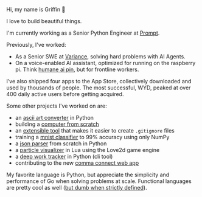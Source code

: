 Hi, my name is Griffin 👋

I love to build beautiful things.

I'm currently working as a Senior Python Engineer at [Prompt](https://promptemr.com/).

Previously, I've worked:
- As a Senior SWE at [Variance](https://www.variance.co), solving hard problems with AI Agents.
- On a voice-enabled AI assistant, optimized for running on the raspberry pi. Think [humane ai pin](https://humane.com), but for frontline workers. 

I’ve also shipped four apps to the App Store, collectively downloaded and used by thousands of people. The most successful, WYD, peaked at over 400 daily active users before getting acquired.

Some other projects I've worked on are:
- an [ascii art converter](https://github.com/griffinbaker12/ascii-art/) in Python
- building a [computer from scratch](https://github.com/griffinbaker12/nand2tetris)
- an [extensible tool](https://github.com/griffinbaker12/git-ignore-updater) that makes it easier to create `.gitignore` files
- training a [mnist classifier](https://github.com/griffinbaker12/Make-Your-Own-Neural-Network) to 99% accuracy using only NumPy
- a [json parser](https://github.com/griffinbaker12/JSONParser) from scratch in Python
- a [particle visualizer](https://github.com/griffinbaker12/particle-viz) in Lua using the Love2d game engine
- a [deep work tracker](https://github.com/griffinbaker12/deep-work-tracker) in Python (cli tool)
- contributing to the new [comma connect web app](https://github.com/commaai/new-connect)

My favorite language is Python, but appreciate the simplicity and performance of Go when solving problems at scale. Functional languages are pretty cool as well ([but dumb when strictly defined](https://youtu.be/ovYbgbrQ-v8?si=EhHlj2VXE1yXM7t2&t=1947)).
